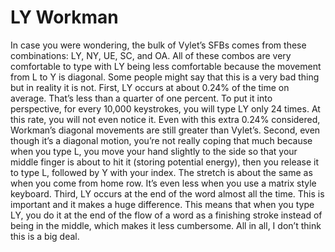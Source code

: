 # LY Workman

In case you were wondering, the bulk of Vylet’s SFBs comes from these combinations: LY, NY, UE, SC, and OA. All of these combos are very comfortable to type with LY being less comfortable because the movement from L to Y is diagonal. Some people might say that this is a very bad thing but in reality it is not. First, LY occurs at about 0.24% of the time on average. That’s less than a quarter of one percent. To put it into perspective, for every 10,000 keystrokes, you will type LY only 24 times. At this rate, you will not even notice it. Even with this extra 0.24% considered, Workman’s diagonal movements are still greater than Vylet’s. Second, even though it’s a diagonal motion, you’re not really coping that much because when you type L, you move your hand slightly to the side so that your middle finger is about to hit it (storing potential energy), then you release it to type L, followed by Y with your index. The stretch is about the same as when you come from home row. It’s even less when you use a matrix style keyboard. Third, LY occurs at the end of the word almost all the time. This is important and it makes a huge difference. This means that when you type LY, you do it at the end of the flow of a word as a finishing stroke instead of being in the middle, which makes it less cumbersome. All in all, I don’t think this is a big deal.
